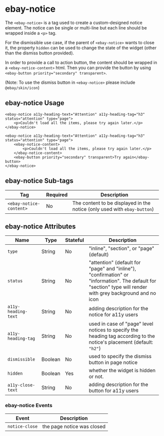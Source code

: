 # ebay-notice

The `<ebay-notice>` is a tag used to create a custom-designed notice element. The notice can be single or multi-line but each line should be wrapped inside a `<p>` tag.

For the dismissible use case, if the parent of `<ebay-notice>` wants to close it, the property `hidden` can be used to change the state of the widget (other than the dismiss button provided).

In order to provide a call to action button, the content should be wrapped in a `<ebay-notice-content>` html. Then you can provide the button by using `<ebay-button priority="secondary" transparent>`.

(Note:  To use the dismiss button in `<ebay-notice>` please include `@ebay/skin/icon`)

## ebay-notice Usage

```marko
<ebay-notice a11y-heading-text="Attention" a11y-heading-tag="h3" status="attention" type="page">
    <p>Couldn't load all the items, please try again later.</p>
</ebay-notice>
```

```marko
<ebay-notice a11y-heading-text="Attention" a11y-heading-tag="h3" status="attention" type="page">
    <ebay-notice-content>
        <p>Couldn't load all the items, please try again later.</p>
    </ebay-notice-content>
    <ebay-button priority="secondary" transparent>Try again</ebay-button>
</ebay-notice>
```

## ebay-notice Sub-tags

Tag | Required | Description
--- | --- | ---
`<ebay-notice-content>` | No | The content to be displayed in the notice (only used with `ebay-button`)

## ebay-notice Attributes

Name | Type | Stateful | Description
--- | --- | --- | ---
`type` | String | No | "inline", "section", or "page" (default)
`status`  | String | No | "attention" (default for "page" and "inline"), "confirmation" or "information". The default for "section" type will render with grey background and no icon
`a11y-heading-text` | String | No | adding description for the notice for a11y users
`a11y-heading-tag` | String | No| used in case of "page" level notices to specify the heading tag according to the notice's placement (default: `"h2"`)
`dismissible` | Boolean | No | used to specify the dismiss button in page notice
`hidden` | Boolean | Yes | whether the widget is hidden or not.
`a11y-close-text` | String | No | adding description for the button for a11y users

### ebay-notice Events

Event | Description
--- | ---
`notice-close` | the page notice was closed

